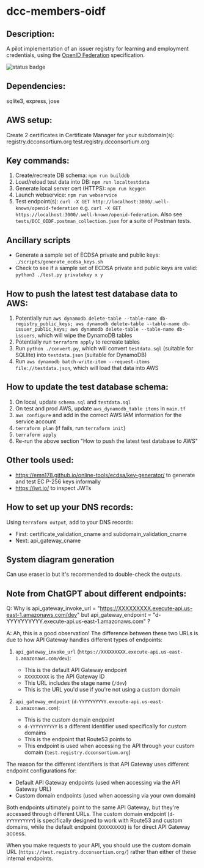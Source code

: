 # dcc-members-oidf

## Description:

A pilot implementation of an issuer registry for learning and employment credentials, using the [OpenID Federation](https://openid.net/specs/openid-federation-1_0.html) specification.

![status badge](https://github.com/digitalcredentials/dcc-members-oidf/actions/workflows/apitests.yml/badge.svg)

## Dependencies:

sqlite3, express, jose

## AWS setup:

Create 2 certificates in Certificate Manager for your subdomain(s):
registry.dcconsortium.org
test.registry.dcconsortium.org

## Key commands:

1. Create/recreate DB schema: `npm run builddb`
2. Load/reload test data into DB: `npm run localtestdata`
3. Generate local server cert (HTTPS): `npm run keygen`
4. Launch webservice: `npm run webservice`
5. Test endpoint(s): `curl -X GET http://localhost:3000/.well-known/openid-federation` e.g. `curl -X GET https://localhost:3000/.well-known/openid-federation`. Also see `tests/DCC_OIDF.postman_collection.json` for a suite of Postman tests.

## Ancillary scripts

- Generate a sample set of ECDSA private and public keys: `./scripts/generate_ecdsa_keys.sh`
- Check to see if a sample set of ECDSA private and public keys are valid: `python3 ./test.py privatekey x y`

## How to push the latest test database data to AWS:

1. Potentially run `aws dynamodb delete-table --table-name db-registry_public_keys; aws dynamodb delete-table --table-name db-issuer_public_keys; aws dynamodb delete-table --table-name db-issuers`, which will wipe the DynamoDB tables
2. Potentially run `terraform apply` to recreate tables
3. Run `python ./convert.py`, which will convert `testdata.sql` (suitable for SQLlite) into `testdata.json` (suitable for DynamoDB)
4. Run `aws dynamodb batch-write-item --request-items file://testdata.json`, which will load that data into AWS

## How to update the test database schema:

1. On local, update `schema.sql` and `testdata.sql`
2. On test and prod AWS, update `aws_dynamodb_table items` in `main.tf`
3. `aws configure` and add in the correct AWS IAM information for the service account
4. `terraform plan` (if fails, run `terraform init`)
5. `terraform apply`
6. Re-run the above section "How to push the latest test database to AWS"

## Other tools used:

- https://emn178.github.io/online-tools/ecdsa/key-generator/ to generate and test EC P-256 keys informally
- https://jwt.io/ to inspect JWTs




## How to set up your DNS records:

Using `terraform output`, add to your DNS records:
- First: certificate_validation_cname and subdomain_validation_cname
- Next: api_gateway_cname


## System diagram generation

Can use eraser.io but it's recommended to double-check the outputs.


## Note from ChatGPT about different endpoints:

Q: Why is api_gateway_invoke_url = "https://XXXXXXXXX.execute-api.us-east-1.amazonaws.com/dev" but api_gateway_endpoint   = "d-YYYYYYYYYY.execute-api.us-east-1.amazonaws.com" ?

A: 
Ah, this is a good observation! The difference between these two URLs is due to how API Gateway handles different types of endpoints:

1. `api_gateway_invoke_url` (`https://XXXXXXXXX.execute-api.us-east-1.amazonaws.com/dev`):
   - This is the default API Gateway endpoint
   - `XXXXXXXXX` is the API Gateway ID
   - This URL includes the stage name (`/dev`)
   - This is the URL you'd use if you're not using a custom domain

2. `api_gateway_endpoint` (`d-YYYYYYYYYY.execute-api.us-east-1.amazonaws.com`):
   - This is the custom domain endpoint
   - `d-YYYYYYYYYY` is a different identifier used specifically for custom domains
   - This is the endpoint that Route53 points to
   - This endpoint is used when accessing the API through your custom domain (`test.registry.dcconsortium.org`)

The reason for the different identifiers is that API Gateway uses different endpoint configurations for:
- Default API Gateway endpoints (used when accessing via the API Gateway URL)
- Custom domain endpoints (used when accessing via your own domain)

Both endpoints ultimately point to the same API Gateway, but they're accessed through different URLs. The custom domain endpoint (`d-YYYYYYYYYY`) is specifically designed to work with Route53 and custom domains, while the default endpoint (`XXXXXXXXX`) is for direct API Gateway access.

When you make requests to your API, you should use the custom domain URL (`https://test.registry.dcconsortium.org/`) rather than either of these internal endpoints.
